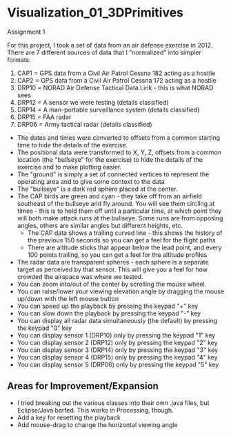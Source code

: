 # Visualization_01_3DPrimitives
Assignment 1

For this project, I took a set of data from an air defense exercise in 2012.  There are 7 different sources of data that I "normalized" into simpler formats:
1. CAP1 = GPS data from a Civil Air Patrol Cessna 182 acting as a hostile
2. CAP2 = GPS data from a Civil Air Patrol Cessna 172 acting as a hostile
3. DRP10 = NORAD Air Defense Tactical Data Link - this is what NORAD sees
4. DRP12 = A sensor we were testing (details classified)
5. DRP14 = A man-portable surveillance system (details classified)
6. DRP15 = FAA radar
7. DRP06 = Army tactical radar (details classified)

* The dates and times were converted to offsets from a common starting time to hide the details of the exercise.
* The positional data were transformed to X, Y, Z, offsets from a common location (the "bullseye" for the exercise) to hide the details of the exercise and to make plotting easier.
* The "ground" is simply a set of connected vertices to represent the operating area and to give some context to the data
* The "bullseye" is a dark red sphere placed at the center.
* The CAP birds are green and cyan - they take off from an airfield southeast of the bullseye and fly around.  You will see them circling at times - this is to hold them off until a particular time, at which point they will both make attack runs at the bullseye.  Some runs are from opposing angles, others are similar angles but different heights, etc.
  * The CAP data shows a trailing curved line - this shows the history of the previous 150 seconds so you can get a feel for the flight paths
  * There are altitude sticks that appear below the lead point, and every 100 points trailing, so you can get a feel for the altitude profiles
* The radar data are transparent spheres - each sphere is a separate target as perceived by that sensor.  This will give you a feel for how crowded the airspace was where we tested.
* You can zoom into/out of the center by scrolling the mouse wheel.
* You can raise/lower your viewing elevation angle by dragging the mouse up/down with the left mouse button
* You can speed up the playback by pressing the keypad "+" key
* You can slow down the playback by pressing the keypad "-" key
* You can display all radar data simultaneously (the default) by pressing the keypad "0" key
* You can display sensor 1 (DRP10) only by pressing the keypad "1" key
* You can display sensor 2 (DRP12) only by pressing the keypad "2" key
* You can display sensor 3 (DRP14) only by pressing the keypad "3" key
* You can display sensor 4 (DRP15) only by pressing the keypad "4" key
* You can display sensor 5 (DRP06) only by pressing the keypad "5" key

## Areas for Improvement/Expansion
* I tried breaking out the various classes into their own .java files, but Eclipse/Java barfed.  This works in Processing, though.
* Add a key for resetting the playback
* Add mouse-drag to change the horizontal viewing angle
